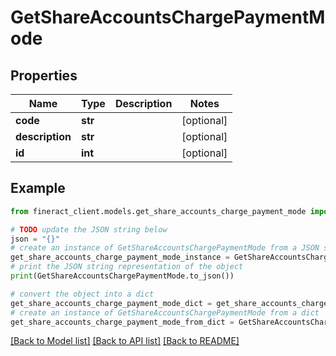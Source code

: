 # GetShareAccountsChargePaymentMode


## Properties

Name | Type | Description | Notes
------------ | ------------- | ------------- | -------------
**code** | **str** |  | [optional] 
**description** | **str** |  | [optional] 
**id** | **int** |  | [optional] 

## Example

```python
from fineract_client.models.get_share_accounts_charge_payment_mode import GetShareAccountsChargePaymentMode

# TODO update the JSON string below
json = "{}"
# create an instance of GetShareAccountsChargePaymentMode from a JSON string
get_share_accounts_charge_payment_mode_instance = GetShareAccountsChargePaymentMode.from_json(json)
# print the JSON string representation of the object
print(GetShareAccountsChargePaymentMode.to_json())

# convert the object into a dict
get_share_accounts_charge_payment_mode_dict = get_share_accounts_charge_payment_mode_instance.to_dict()
# create an instance of GetShareAccountsChargePaymentMode from a dict
get_share_accounts_charge_payment_mode_from_dict = GetShareAccountsChargePaymentMode.from_dict(get_share_accounts_charge_payment_mode_dict)
```
[[Back to Model list]](../README.md#documentation-for-models) [[Back to API list]](../README.md#documentation-for-api-endpoints) [[Back to README]](../README.md)


